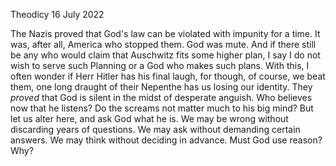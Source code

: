 Theodicy
16 July 2022

The Nazis proved that God's law
can be violated with impunity
for a time. It was, after all, America
who stopped them. God was mute.
And if there still be any who would claim
that Auschwitz fits some higher plan,
I say I do not wish to serve such Planning
or a God who makes such plans.
With this, I often wonder
if Herr Hitler has his final laugh,
for though, of course, we beat them,
one long draught of their Nepenthe
has us losing our identity.
They *proved* that God is silent
in the midst of desperate anguish.
Who believes now that he listens?
Do the screams not matter much
to his big mind? But let us alter here,
and ask God what he is. We may be wrong
without discarding years of questions. We may ask
without demanding certain answers. We may think
without deciding in advance. Must God use reason? Why?